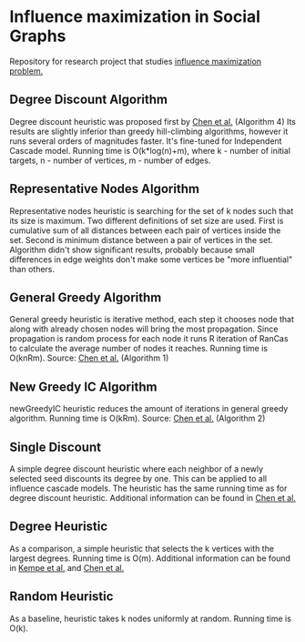 Influence maximization in Social Graphs
=======================================

Repository for research project that studies [influence maximization problem.](http://www-bcf.usc.edu/~dkempe/publications/spread.pdf)

Degree Discount Algorithm
-------------------------

Degree discount heuristic was proposed first by [Chen et al.](http://snap.stanford.edu/class/cs224w-readings/chen09influence.pdf) (Algorithm 4) Its results are slightly inferior than greedy hill-climbing algorithms, however it runs several orders of magnitudes faster. It's fine-tuned for Independent Cascade model. Running time is O(k*log(n)+m), where k - number of initial targets, n - number of vertices, m - number of edges. 

Representative Nodes Algorithm
------------------------------
Representative nodes heuristic is searching for the set of k nodes such that its size is maximum. Two different definitions of set size are used. First is cumulative sum of all distances between each pair of vertices inside the set. Second is minimum distance between a pair of vertices in the set. Algorithm didn't show significant results, probably because small differences in edge weights don't make some vertices be "more influential" than others. 

General Greedy Algorithm
------------------------
General greedy heuristic is iterative method, each step it chooses node that along with already chosen nodes will bring the most propagation. Since propagation is random process for each node it runs R iteration of RanCas to calculate the average number of nodes it reaches. Running time is O(knRm). Source: [Chen et al.](http://snap.stanford.edu/class/cs224w-readings/chen09influence.pdf) (Algorithm 1)

New Greedy IC Algorithm
-----------------------
newGreedyIC heuristic reduces the amount of iterations in general greedy algorithm. Running time is O(kRm). Source: [Chen et al.](http://snap.stanford.edu/class/cs224w-readings/chen09influence.pdf) (Algorithm 2)

Single Discount
---------------
A simple degree discount heuristic where each neighbor of a newly selected seed discounts its degree by one. This can be applied to all influence cascade models. The heuristic has the same running time as for degree discount heuristic. Additional information can be found in [Chen et al.](http://snap.stanford.edu/class/cs224w-readings/chen09influence.pdf)

Degree Heuristic
----------------
As a comparison, a simple heuristic that selects the k vertices with the largest degrees. Running time is O(m). Additional information can be found in [Kempe et al.](http://www-bcf.usc.edu/~dkempe/publications/spread.pdf) and [Chen et al.](http://snap.stanford.edu/class/cs224w-readings/chen09influence.pdf)

Random Heuristic
----------------
As a baseline, heuristic takes k nodes uniformly at random. Running time is O(k). 
